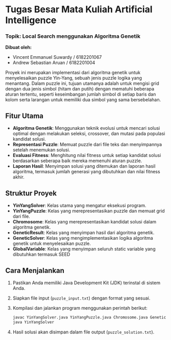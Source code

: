 # Tugas Besar Mata Kuliah Artificial Intelligence

### Topik: Local Search menggunakan Algoritma Genetik

**Dibuat oleh:** 
- Vincent Emmanuel Suwardy / 6182201067
- Andrew Sebastian Aruan / 6182201004

Proyek ini merupakan implementasi dari algoritma genetik untuk menyelesaikan puzzle Yin-Yang, sebuah jenis puzzle logika yang menantang. Dalam puzzle ini, tujuan utamanya adalah untuk mengisi grid dengan dua jenis simbol (hitam dan putih) dengan mematuhi beberapa aturan tertentu, seperti keseimbangan jumlah simbol di setiap baris dan kolom serta larangan untuk memiliki dua simbol yang sama bersebelahan.

## Fitur Utama

- **Algoritma Genetik**: Menggunakan teknik evolusi untuk mencari solusi optimal dengan melakukan seleksi, crossover, dan mutasi pada populasi kandidat solusi.
- **Representasi Puzzle**: Memuat puzzle dari file teks dan menyimpannya setelah menemukan solusi.
- **Evaluasi Fitness**: Menghitung nilai fitness untuk setiap kandidat solusi berdasarkan seberapa baik mereka memenuhi aturan puzzle.
- **Laporan Hasil**: Menyimpan solusi yang ditemukan dan laporan hasil algoritma, termasuk jumlah generasi yang dibutuhkan dan nilai fitness akhir.

## Struktur Proyek

- **YinYangSolver**: Kelas utama yang mengatur eksekusi program.
- **YinYangPuzzle**: Kelas yang merepresentasikan puzzle dan memuat grid dari file.
- **Chromosome**: Kelas yang merepresentasikan kandidat solusi dalam algoritma genetik.
- **GeneticResult**: Kelas yang menyimpan hasil dari algoritma genetik.
- **GeneticSolver**: Kelas yang mengimplementasikan logika algoritma genetik untuk menyelesaikan puzzle.
- **GlobalVariable**: Kelas yang menyimpan seluruh static variable yang dibutuhkan termasuk SEED

## Cara Menjalankan

1. Pastikan Anda memiliki Java Development Kit (JDK) terinstal di sistem Anda.
2. Siapkan file input (`puzzle_input.txt`) dengan format yang sesuai.
3. Kompilasi dan jalankan program menggunakan perintah berikut:

   ```bash
   javac YinYangSolver.java YinYangPuzzle.java Chromosome.java GeneticResult.java GeneticSolver.java GlobalVariable.java
   java YinYangSolver
   ```

4. Hasil solusi akan disimpan dalam file output (`puzzle_solution.txt`).